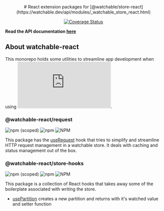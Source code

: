 <div align="center">
  # React extension packages for [@watchable/store-react](https://watchable.dev/api/modules/_watchable_store_react.html)

   [![Coverage Status](https://coveralls.io/repos/github/marcusletric/watchable-react/badge.svg?branch=main)](https://coveralls.io/github/marcusletric/watchable-react?branch=main)
</div>

**Read the API documentation [here](https://marcusletric.github.io/watchable-react/)**


## About watchable-react

This monorepo holds some utilities to streamline app development when using ![@watchable/store](https://watchable.dev/api/modules/_watchable_store.html).

### @watchable-react/request

![npm (scoped)](https://img.shields.io/npm/v/%40watchable-react/request)
![npm](https://img.shields.io/npm/dt/%40watchable-react%2Frequest)
![NPM](https://img.shields.io/npm/l/%40watchable-react%2Frequest)

This package has the [useRequest](https://marcusletric.github.io/watchable-react/functions/_watchable_react_request.useRequest.html) hook that tries to simplify and streamline HTTP request management in a watchable store. It deals with caching and status management out of the box.

### @watchable-react/store-hooks

![npm (scoped)](https://img.shields.io/npm/v/%40watchable-react/store-hooks)
![npm](https://img.shields.io/npm/dt/%40watchable-react%2Fstore-hooks)
![NPM](https://img.shields.io/npm/l/%40watchable-react%2Fstore-hooks)

This package is a collection of React hooks that takes away some of the boilerplate associated with writing the store. 
- [usePartition](https://marcusletric.github.io/watchable-react/functions/_watchable_react_store_hooks.usePartition.html) creates a new partition and returns with it's watched value and setter function


